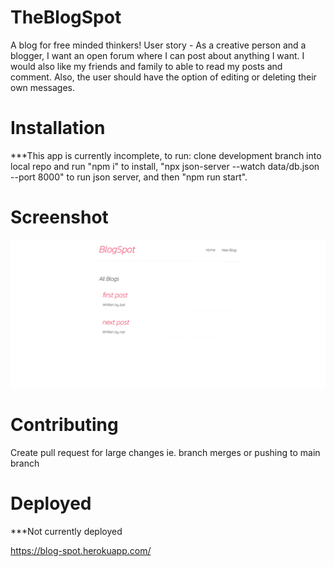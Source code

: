 # TheBlogSpot
A blog for free minded thinkers!
User story - As a creative person and a blogger, I want an open forum where I can post about anything I want. I would also like my friends and family to able to read my posts and comment. Also, the user should have the option of editing or deleting their own messages.

# Installation
***This app is currently incomplete, to run: clone development branch into local repo and run "npm i" to install, "npx json-server --watch data/db.json --port 8000" to run json server, and then "npm run start".

# Screenshot
![image](https://github.com/ggruiz7/TheBlogSpot/blob/main/Screenshot%20(34).png)

# Contributing
Create pull request for large changes ie. branch merges or pushing to main branch

# Deployed
***Not currently deployed

https://blog-spot.herokuapp.com/
